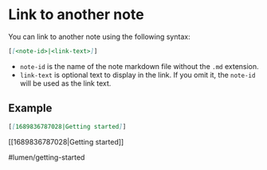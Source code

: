 # Link to another note

You can link to another note using the following syntax:

```markdown
[[<note-id>|<link-text>]]
```

- `note-id` is the name of the note markdown file without the `.md` extension.
- `link-text` is optional text to display in the link. If you omit it, the `note-id` will be used as the link text.


## Example

```markdown
[[1689836787028|Getting started]]
```

[[1689836787028|Getting started]]

#lumen/getting-started
